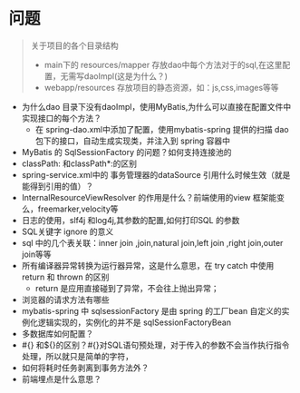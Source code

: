 
# 问题
> 关于项目的各个目录结构
> - main下的 resources/mapper 存放dao中每个方法对于的sql,在这里配置，无需写daoImpl(这是为什么？)
> - webapp/resources 存放项目的静态资源，如：js,css,images等等

- 为什么dao 目录下没有daoImpl，使用MyBatis,为什么可以直接在配置文件中实现接口的每个方法？
    - 在 spring-dao.xml中添加了配置，使用mybatis-spring 提供的扫描 dao包下的接口，自动生成实现类，并注入到 spring 容器中
- MyBatis 的 SqlSessionFactory 的问题？如何支持连接池的
- classPath: 和classPath*:的区别
- spring-service.xml中的 事务管理器的dataSource 引用什么时候生效（就是能得到引用的值）？
- InternalResourceViewResolver 的作用是什么？前端使用的view 框架能变么，freemarker,velocity等
- 日志的使用，slf4j 和log4j,其参数的配置,如何打印SQL 的参数
- SQL关键字 ignore 的意义
- sql 中的几个表关联：inner join ,join,natural join,left join ,right join,outer join等等
- 所有编译器异常转换为运行器异常，这是什么意思，在 try catch 中使用return 和 thrown 的区别
    - return 是应用直接碰到了异常，不会往上抛出异常；
- 浏览器的请求方法有哪些
- mybatis-spring 中 sqlsessionFactory 是由 spring 的工厂bean 自定义的实例化逻辑实现的，实例化的并不是 sqlSessionFactoryBean 
- 多数据库如何配置？
- \#{} 和${}的区别？#{}对SQL语句预处理，对于传入的参数不会当作执行指令处理，所以就只是简单的字符，
- 如何将耗时任务剥离到事务方法外？
- 前端埋点是什么意思？